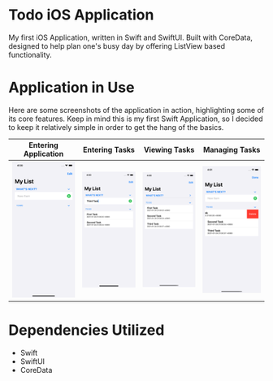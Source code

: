 # Todo iOS Application
My first iOS Application, written in Swift and SwiftUI. Built with CoreData, designed to help plan one's busy day by offering ListView based functionality.

# Application in Use
Here are some screenshots of the application in action, highlighting some of its core features. Keep in mind this is my first Swift Application, so I decided to keep it relatively simple in order to get the hang of the basics.

|  Entering Application    | Entering Tasks            |  Viewing Tasks            | Managing Tasks
:-------------------------:|:-------------------------:|:-------------------------:|:-------------------------:
![scene1](img/todo-1.png)  | ![scene2](img/todo-2.png) | ![scene3](img/todo-3.png) | ![scene2](img/todo-4.png)



# Dependencies Utilized
- Swift
- SwiftUI
- CoreData
